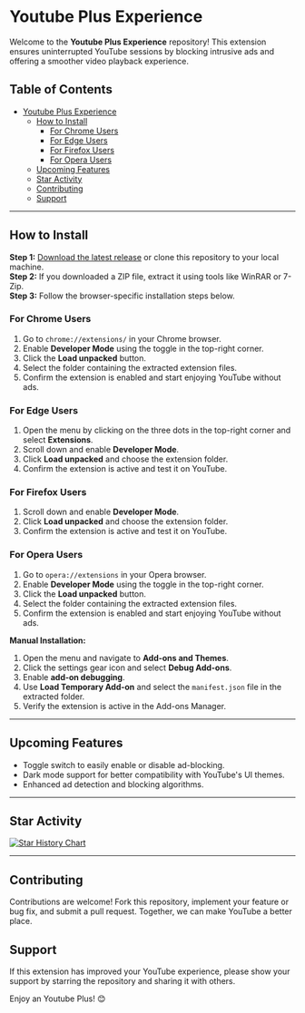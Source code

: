 # Youtube Plus Experience

Welcome to the **Youtube Plus Experience** repository! This extension ensures uninterrupted YouTube sessions by blocking intrusive ads and offering a smoother video playback experience.

## Table of Contents

- [Youtube Plus Experience](#ad-free-youtube-experience)
  - [How to Install](#how-to-install)
    - [For Chrome Users](#for-chrome-users)
    - [For Edge Users](#for-edge-users)
    - [For Firefox Users](#for-firefox-users)
    - [For Opera Users](#for-opera-users)
  - [Upcoming Features](#upcoming-features)
  - [Star Activity](#star-activity)
  - [Contributing](#contributing)
  - [Support](#support)

---

## How to Install

**Step 1:** [Download the latest release](https://github.com/1230684-isep/AdFree_Youtube/releases) or clone this repository to your local machine.  
**Step 2:** If you downloaded a ZIP file, extract it using tools like WinRAR or 7-Zip.  
**Step 3:** Follow the browser-specific installation steps below.

### For Chrome Users

1. Go to `chrome://extensions/` in your Chrome browser.  
2. Enable **Developer Mode** using the toggle in the top-right corner.  
3. Click the **Load unpacked** button.  
4. Select the folder containing the extracted extension files.  
5. Confirm the extension is enabled and start enjoying YouTube without ads.

### For Edge Users

1. Open the menu by clicking on the three dots in the top-right corner and select **Extensions**.  
2. Scroll down and enable **Developer Mode**.  
3. Click **Load unpacked** and choose the extension folder.  
4. Confirm the extension is active and test it on YouTube.

### For Firefox Users

1. Scroll down and enable **Developer Mode**.  
2. Click **Load unpacked** and choose the extension folder.  
3. Confirm the extension is active and test it on YouTube.

### For Opera Users

1. Go to `opera://extensions` in your Opera browser.
2. Enable **Developer Mode** using the toggle in the top-right corner.
3. Click the **Load unpacked** button.
4. Select the folder containing the extracted extension files.
5. Confirm the extension is enabled and start enjoying YouTube without ads.


**Manual Installation:**

1. Open the menu and navigate to **Add-ons and Themes**.  
2. Click the settings gear icon and select **Debug Add-ons**.  
3. Enable **add-on debugging**.  
4. Use **Load Temporary Add-on** and select the `manifest.json` file in the extracted folder.  
5. Verify the extension is active in the Add-ons Manager.

---

## Upcoming Features

- Toggle switch to easily enable or disable ad-blocking.  
- Dark mode support for better compatibility with YouTube's UI themes.  
- Enhanced ad detection and blocking algorithms.

---

## Star Activity

[![Star History Chart](https://api.star-history.com/svg?repos=1230684-isep/AdFree_Youtube&type=Date)](https://star-history.com/#1230684-isep/AdFree_Youtube&Date)

---

## Contributing

Contributions are welcome! Fork this repository, implement your feature or bug fix, and submit a pull request. Together, we can make YouTube a better place.  


## Support

If this extension has improved your YouTube experience, please show your support by starring the repository and sharing it with others.


Enjoy an Youtube Plus! 😊

